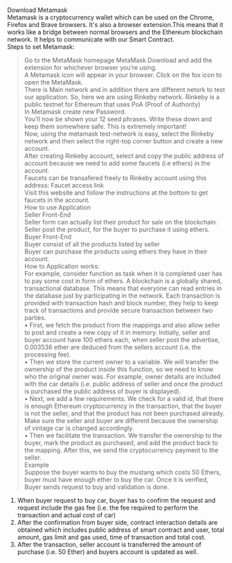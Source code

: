 Download Metamask <br>
Metamask is a cryptocurrency wallet which can be used on the Chrome, Firefox and Brave browsers. It's also a browser extension.This means that it works like a bridge between normal browsers and the Ethereum blockchain network. It helps to communicate with our Smart Contract.<br>
Steps to set Metamask:<br>
> Go to the MetaMask homepage  MetaMask Download and add the extension for whichever browser you’re using.<br>
> A Metamask icon will appear in your browser. Click on the fox icon to open the MetaMask.<br>
> There is Main network and in addition there are different netork to test our application. So, here we are using Rinkeby network. Rinkeby is a public testnet for Ethereum that uses PoA (Proof of Authority)<br>
>In Metamask create new Password.<br>
>You’ll now be shown your 12 seed phrases. Write these down and keep them somewhere safe. This is extremely important!<br>
>Now, using the metamask test-network is easy, select the Rinkeby network and then select the right-top corner button and create a new account.<br>
>After creating Rinkeby account, select and copy the public address of account because we need to add some faucets (i.e ethers) in the account.<br>
>Faucets can be transafered freely to Rinkeby account using this address:  Faucet access link  <br>
> Visit this website and follow the instructions at the bottom to get faucets in the account.<br>
How to use Application<br>
Seller Front-End<br>
>Seller form can actually list their product for sale on the blockchain.<br>
>Seller post the product, for the buyer to purchase it using ethers.<br>
Buyer Front-End<br>
>Buyer consist of all the products listed by seller<br>
>Buyer can purchase the products using ethers they have in their account.<br>
How to Application works:<br>
For example, consider function as task when it is completed user has to pay some cost in form of ethers. A blockchain is a globally shared, transactional database. This means that everyone can read entries in the database just by participating in the network. Each transaction is provided with transaction hash and block number, they help to keep track of transactions and provide secure transaction between two parties.<br>
• First, we fetch the product from the mappings and also allow seller to post and create a new copy of it in memory. Initially, seller and buyer account have 100 ethers each, when seller post the advertise, 0.003536 ether are deduced from the sellers account (i.e. the processing fee).<br>
• Then we store the current owner to a variable. We will transfer the ownership of the product inside this function, so we need to know who the original owner was. For example, owner details are included with the car details (i.e. public address of seller and once the product is purchased the public address of buyer is displayed).<br>
• Next, we add a few requirements. We check for a valid id, that there is enough Ethereum cryptocurrency in the transaction, that the buyer is not the seller, and that the product has not been purchased already. Make sure the seller and buyer are different because the ownership of vintage car is changed accordingly.<br>
• Then we facilitate the transaction. We transfer the ownership to the buyer, mark the product as purchased, and add the product back to the mapping. After this, we send the cryptocurrency payment to the seller.<br>
Example<br>
Suppose the buyer wants to buy the mustang which costs 50 Ethers, buyer must have enough ether to buy the car. Once it is verified, Buyer sends request to buy and validation is done.<br>
1) When buyer request to buy car, buyer has to confirm the request and request include the gas fee (i.e. the fee required to perform the transaction and actual cost of car)<br>
2) After the confirmation from buyer side, contract interaction details are obtained which includes public address of smart contract and user, total amount, gas limit and gas used, time of transaction and total cost.<br>
3) After the transaction, seller account is transferred the amount of purchase (i.e. 50 Ether) and buyers account is updated as well.<br>

